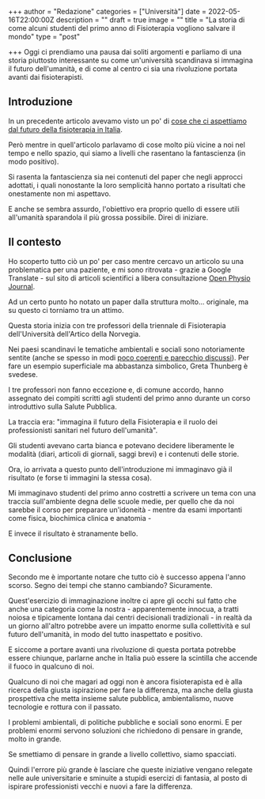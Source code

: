 +++
author = "Redazione"
categories = ["Università"]
date = 2022-05-16T22:00:00Z
description = ""
draft = true
image = ""
title = "La storia di come alcuni studenti del primo anno di Fisioterapia vogliono salvare il mondo"
type = "post"

+++
Oggi ci prendiamo una pausa dai soliti argomenti e parliamo di una storia piuttosto interessante su come un'università scandinava si immagina il futuro dell'umanità, e di come al centro ci sia una rivoluzione portata avanti dai fisioterapisti.

## Introduzione

In un precedente articolo avevamo visto un po' di [cose che ci aspettiamo dal futuro della fisioterapia in Italia](https://fisioterapisti.org/cosa-c-e-nel-futuro-della-fisioterapia-in-italia/ "Cosa c'è nel futuro della fisioterapia in Italia?").

Però mentre in quell'articolo parlavamo di cose molto più vicine a noi nel tempo e nello spazio, qui siamo a livelli che rasentano la fantascienza (in modo positivo).

Si rasenta la fantascienza sia nei contenuti del paper che negli approcci adottati, i quali nonostante la loro semplicità hanno portato a risultati che onestamente non mi aspettavo.

E anche se sembra assurdo, l'obiettivo era proprio quello di essere utili all'umanità sparandola il più grossa possibile. Direi di iniziare.

## Il contesto

Ho scoperto tutto ciò un po' per caso mentre cercavo un articolo su una problematica per una paziente, e mi sono ritrovata - grazie a Google Translate - sul sito di articoli scientifici a libera consultazione [Open Physio Journal](https://www.openphysiojournal.com/ "Open Physio Journal | Home").

Ad un certo punto ho notato un paper dalla struttura molto... originale, ma su questo ci torniamo tra un attimo.

Questa storia inizia con tre professori della triennale di Fisioterapia dell'Università dell'Artico della Norvegia.

Nei paesi scandinavi le tematiche ambientali e sociali sono notoriamente sentite (anche se spesso in modi [poco coerenti e parecchio discussi](https://www.ilsole24ore.com/art/petrolio-o-ambiente-paradosso-norvegese-prova-voto-AEvHr0h "Petrolio o ambiente? Il paradosso norvegese alla prova del voto")). Per fare un esempio superficiale ma abbastanza simbolico, Greta Thunberg è svedese.

I tre professori non fanno eccezione e, di comune accordo, hanno assegnato dei compiti scritti agli studenti del primo anno durante un corso introduttivo sulla Salute Pubblica. 

La traccia era: "immagina il futuro della Fisioterapia e il ruolo dei professionisti sanitari nel futuro dell'umanità".

Gli studenti avevano carta bianca e potevano decidere liberamente le modalità (diari, articoli di giornali, saggi brevi) e i contenuti delle storie.

Ora, io arrivata a questo punto dell'introduzione mi immaginavo già il risultato (e forse ti immagini la stessa cosa).

Mi immaginavo studenti del primo anno costretti a scrivere un tema con una traccia sull'ambiente degna delle scuole medie, per quello che da noi sarebbe il corso per preparare un'idoneità - mentre da esami importanti come fisica, biochimica clinica e anatomia - 

E invece il risultato è stranamente bello.

## Conclusione

Secondo me è importante notare che tutto ciò è successo appena l'anno scorso. Segno dei tempi che stanno cambiando? Sicuramente.

Quest'esercizio di immaginazione inoltre ci apre gli occhi sul fatto che anche una categoria come la nostra - apparentemente innocua, a tratti noiosa e tipicamente lontana dai centri decisionali tradizionali - in realtà da un giorno all'altro potrebbe avere un impatto enorme sulla collettività e sul futuro dell'umanità, in modo del tutto inaspettato e positivo.

E siccome a portare avanti una rivoluzione di questa portata potrebbe essere chiunque, parlarne anche in Italia può essere la scintilla che accende il fuoco in qualcuno di noi. 

Qualcuno di noi che magari ad oggi non è ancora fisioterapista ed è alla ricerca della giusta ispirazione per fare la differenza, ma anche della giusta prospettiva che metta insieme salute pubblica, ambientalismo, nuove tecnologie e rottura con il passato.

I problemi ambientali, di politiche pubbliche e sociali sono enormi. E per problemi enormi servono soluzioni che richiedono di pensare in grande, molto in grande.

Se smettiamo di pensare in grande a livello collettivo, siamo spacciati. 

Quindi l'errore più grande è lasciare che queste iniziative vengano relegate nelle aule universitarie e sminuite a stupidi esercizi di fantasia, al posto di ispirare professionisti vecchi e nuovi a fare la differenza.